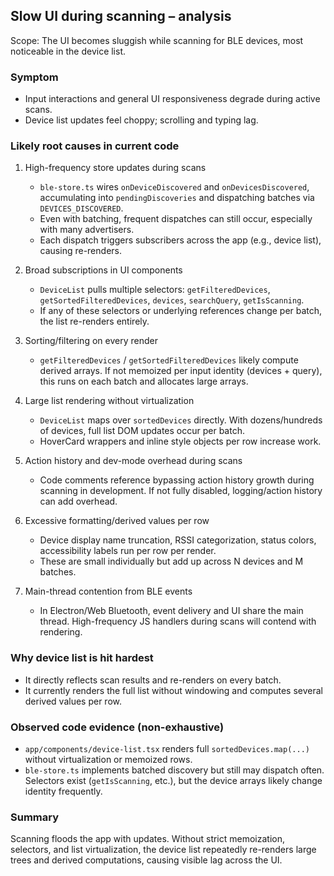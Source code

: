 ## Slow UI during scanning – analysis

Scope: The UI becomes sluggish while scanning for BLE devices, most noticeable in the device list.

### Symptom
- Input interactions and general UI responsiveness degrade during active scans.
- Device list updates feel choppy; scrolling and typing lag.

### Likely root causes in current code
1) High-frequency store updates during scans
   - `ble-store.ts` wires `onDeviceDiscovered` and `onDevicesDiscovered`, accumulating into `pendingDiscoveries` and dispatching batches via `DEVICES_DISCOVERED`.
   - Even with batching, frequent dispatches can still occur, especially with many advertisers.
   - Each dispatch triggers subscribers across the app (e.g., device list), causing re-renders.

2) Broad subscriptions in UI components
   - `DeviceList` pulls multiple selectors: `getFilteredDevices`, `getSortedFilteredDevices`, `devices`, `searchQuery`, `getIsScanning`.
   - If any of these selectors or underlying references change per batch, the list re-renders entirely.

3) Sorting/filtering on every render
   - `getFilteredDevices` / `getSortedFilteredDevices` likely compute derived arrays. If not memoized per input identity (devices + query), this runs on each batch and allocates large arrays.

4) Large list rendering without virtualization
   - `DeviceList` maps over `sortedDevices` directly. With dozens/hundreds of devices, full list DOM updates occur per batch.
   - HoverCard wrappers and inline style objects per row increase work.

5) Action history and dev-mode overhead during scans
   - Code comments reference bypassing action history growth during scanning in development. If not fully disabled, logging/action history can add overhead.

6) Excessive formatting/derived values per row
   - Device display name truncation, RSSI categorization, status colors, accessibility labels run per row per render.
   - These are small individually but add up across N devices and M batches.

7) Main-thread contention from BLE events
   - In Electron/Web Bluetooth, event delivery and UI share the main thread. High-frequency JS handlers during scans will contend with rendering.

### Why device list is hit hardest
- It directly reflects scan results and re-renders on every batch.
- It currently renders the full list without windowing and computes several derived values per row.

### Observed code evidence (non-exhaustive)
- `app/components/device-list.tsx` renders full `sortedDevices.map(...)` without virtualization or memoized rows.
- `ble-store.ts` implements batched discovery but still may dispatch often. Selectors exist (`getIsScanning`, etc.), but the device arrays likely change identity frequently.

### Summary
Scanning floods the app with updates. Without strict memoization, selectors, and list virtualization, the device list repeatedly re-renders large trees and derived computations, causing visible lag across the UI.


